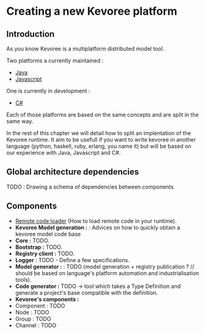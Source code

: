 # Creating a new Kevoree platform
## Introduction
As you know Kevoree is a multiplatform distributed model tool.

Two platforms a currently maintained :
 * [Java](https://github.com/dukeboard/kevoree)
 * [Javascript](https://github.com/kevoree/kevoree-js)

One is currently in development :
 * [C#](https://github.com/kevoree/kevoree-dotnet)

Each of those platforms are based on the same concepts and are split in the same way.

In the rest of this chapter we will detail how to split an implentation of the Kevoree runtime. It aim to be usefull if you want to write kevoree in another language (python, haskell, ruby, erlang, you name it) but will be based on our experience with Java, Javascript and C#.

## Global architecture dependencies
TODO : Drawing a schema of dependencies between components

## Components
 * [Remote code loader](remote_code_loader.md) (How to load remote code in your runtime).
 * **Kevoree Model generation :** : Advices on how to quickly obtain a kevoree model code base
 * **Core :** TODO.
 * **Bootstrap :** TODO.
 * **Registry client :** TODO.
 * **Logger** : TODO - Define a few specifications.
 * **Model generator :** : TODO (model generation + registry publication ? // should be based on language's platform automation and industrialisation tools).
 * **Code generator :** TODO -> tool which takes a Type Definition and generate a project's base compatible with the definition.
 * **Kevoree's components :**
  * Component : TODO
  * Node : TODO
  * Group : TODO
  * Channel : TODO
